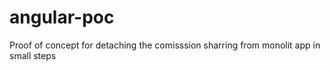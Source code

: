 # angular-poc
Proof of concept for detaching the comisssion sharring from monolit app in small steps
